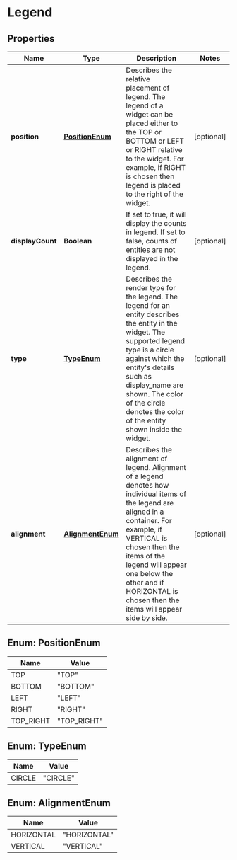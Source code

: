 # Legend

## Properties
Name | Type | Description | Notes
------------ | ------------- | ------------- | -------------
**position** | [**PositionEnum**](#PositionEnum) | Describes the relative placement of legend. The legend of a widget can be placed either to the TOP or BOTTOM or LEFT or RIGHT relative to the widget. For example, if RIGHT is chosen then legend is placed to the right of the widget. |  [optional]
**displayCount** | **Boolean** | If set to true, it will display the counts in legend. If set to false, counts of entities are not displayed in the legend. |  [optional]
**type** | [**TypeEnum**](#TypeEnum) | Describes the render type for the legend. The legend for an entity describes the entity in the widget. The supported legend type is a circle against which the entity&#x27;s details such as display_name are shown. The color of the circle denotes the color of the entity shown inside the widget. |  [optional]
**alignment** | [**AlignmentEnum**](#AlignmentEnum) | Describes the alignment of legend. Alignment of a legend denotes how individual items of the legend are aligned in a container. For example, if VERTICAL is chosen then the items of the legend will appear one below the other and if HORIZONTAL is chosen then the items will appear side by side. |  [optional]

<a name="PositionEnum"></a>
## Enum: PositionEnum
Name | Value
---- | -----
TOP | &quot;TOP&quot;
BOTTOM | &quot;BOTTOM&quot;
LEFT | &quot;LEFT&quot;
RIGHT | &quot;RIGHT&quot;
TOP_RIGHT | &quot;TOP_RIGHT&quot;

<a name="TypeEnum"></a>
## Enum: TypeEnum
Name | Value
---- | -----
CIRCLE | &quot;CIRCLE&quot;

<a name="AlignmentEnum"></a>
## Enum: AlignmentEnum
Name | Value
---- | -----
HORIZONTAL | &quot;HORIZONTAL&quot;
VERTICAL | &quot;VERTICAL&quot;
